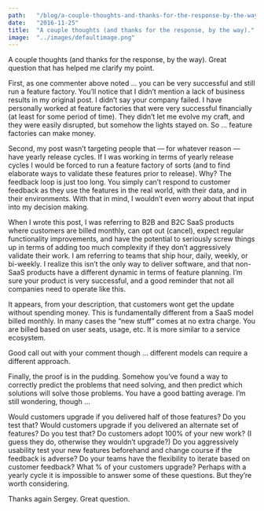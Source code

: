 ```yaml
---
path:	"/blog/a-couple-thoughts-and-thanks-for-the-response-by-the-way"
date:	"2016-11-25"
title:	"A couple thoughts (and thanks for the response, by the way)."
image:	"../images/defaultimage.png"
---
```


A couple thoughts (and thanks for the response, by the way). Great question that has helped me clarify my point.

First, as one commenter above noted … you can be very successful and still run a feature factory. You’ll notice that I didn’t mention a lack of business results in my original post. I didn’t say your company failed. I have personally worked at feature factories that were very successful financially (at least for some period of time). They didn’t let me evolve my craft, and they were easily disrupted, but somehow the lights stayed on. So … feature factories can make money.

Second, my post wasn’t targeting people that — for whatever reason — have yearly release cycles. If I was working in terms of yearly release cycles I would be forced to run a feature factory of sorts (and to find elaborate ways to validate these features prior to release). Why? The feedback loop is just too long. You simply can’t respond to customer feedback as they use the features in the real world, with their data, and in their environments. With that in mind, I wouldn’t even worry about that input into my decision making.

When I wrote this post, I was referring to B2B and B2C SaaS products where customers are billed monthly, can opt out (cancel), expect regular functionality improvements, and have the potential to seriously screw things up in terms of adding too much complexity if they don’t aggressively validate their work. I am referring to teams that ship hour, daily, weekly, or bi-weekly. I realize this isn’t the only way to deliver software, and that non-SaaS products have a different dynamic in terms of feature planning. I’m sure your product is very successful, and a good reminder that not all companies need to operate like this.

It appears, from your description, that customers wont get the update without spending money. This is fundamentally different from a SaaS model billed monthly. In many cases the “new stuff” comes at no extra charge. You are billed based on user seats, usage, etc. It is more similar to a service ecosystem.

Good call out with your comment though … different models can require a different approach.

Finally, the proof is in the pudding. Somehow you’ve found a way to correctly predict the problems that need solving, and then predict which solutions will solve those problems. You have a good batting average. I’m still wondering, though …

Would customers upgrade if you delivered half of those features? Do you test that? Would customers upgrade if you delivered an alternate set of features? Do you test that? Do customers adopt 100% of your new work? (I guess they do, otherwise they wouldn’t upgrade?) Do you aggressively usability test your new features beforehand and change course if the feedback is adverse? Do your teams have the flexibility to iterate based on customer feedback? What % of your customers upgrade? Perhaps with a yearly cycle it is impossible to answer some of these questions. But they’re worth considering.

Thanks again Sergey. Great question.

